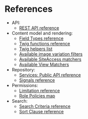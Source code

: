 # References

- API:
    - [REST API reference](https://github.com/ezsystems/ezpublish-kernel/blob/master/doc/specifications/rest/REST-API-V2.rst)
- Content model and rendering:
    - [Field Types reference](guide/field_type_reference.md)
    - [Twig functions reference](guide/content_rendering.md#twig-functions-reference)
    - [Twig helpers list](guide/design.md#twig-helper)
    - [Available image variation filters](guide/images.md#available-filters)
    - [Available SiteAccess matchers](guide/siteaccess.md#available-matchers)
    - [Available View Matchers](guide/content_rendering.md#available-matchers)
- Repository:
    - [Services: Public API reference](guide/repository.md#services-public-api)
    - [Signals reference](guide/repository.md#signals-reference)
- Permissions:
    - [Limitation reference](guide/repository.md#limitations-reference)
    - [Role Policies map](guide/repository.md#role-policies-map)
- Search:
    - [Search Criteria reference](guide/search.md#search-criteria-reference)
    - [Sort Clause reference](guide/search.md#sort-clauses-reference)

